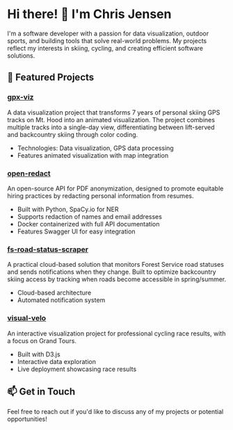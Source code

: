 # Hi there! 👋 I'm Chris Jensen

I'm a software developer with a passion for data visualization, outdoor sports, and building tools that solve real-world problems. My projects reflect my interests in skiing, cycling, and creating efficient software solutions.

## 🚀 Featured Projects

### [gpx-viz](https://github.com/cjensen506/gpx-viz)
A data visualization project that transforms 7 years of personal skiing GPS tracks on Mt. Hood into an animated visualization. The project combines multiple tracks into a single-day view, differentiating between lift-served and backcountry skiing through color coding.
- Technologies: Data visualization, GPS data processing
- Features animated visualization with map integration

### [open-redact](https://github.com/cjensen506/open-redact)
An open-source API for PDF anonymization, designed to promote equitable hiring practices by redacting personal information from resumes.
- Built with Python, SpaCy.io for NER
- Supports redaction of names and email addresses
- Docker containerized with full API documentation
- Features Swagger UI for easy integration

### [fs-road-status-scraper](https://github.com/cjensen506/fs-road-status-scraper)
A practical cloud-based solution that monitors Forest Service road statuses and sends notifications when they change. Built to optimize backcountry skiing access by tracking when roads become accessible in spring/summer.
- Cloud-based architecture
- Automated notification system

### [visual-velo](http://visualvelo.com/)
An interactive visualization project for professional cycling race results, with a focus on Grand Tours.
- Built with D3.js
- Interactive data exploration
- Live deployment showcasing race results

## 📫 Get in Touch
Feel free to reach out if you'd like to discuss any of my projects or potential opportunities!
